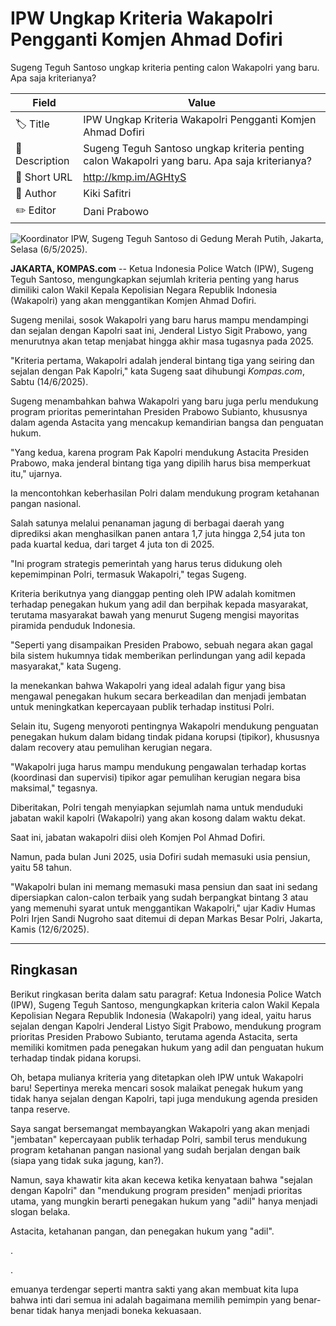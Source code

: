 #  IPW Ungkap Kriteria Wakapolri Pengganti Komjen Ahmad Dofiri

Sugeng Teguh Santoso ungkap kriteria penting calon Wakapolri yang baru. Apa saja kriterianya?

| Field         | Value                                                       |
|---------------|-------------------------------------------------------------|
| 🏷️ Title       |  IPW Ungkap Kriteria Wakapolri Pengganti Komjen Ahmad Dofiri |
| 📝 Description | Sugeng Teguh Santoso ungkap kriteria penting calon Wakapolri yang baru. Apa saja kriterianya? |
| 🔗 Short URL   | http://kmp.im/AGHtyS |
| 👤 Author      | Kiki Safitri |
| ✏️ Editor      | Dani Prabowo |

![Koordinator IPW, Sugeng Teguh Santoso di Gedung Merah Putih, Jakarta, Selasa (6/5/2025).](https://asset.kompas.com/crops/3aTM-jwKiD0YuAG69f9NCZ_bBvg=/0x0:0x0/750x500/data/photo/2025/05/06/6819e25f648cb.jpg)

**JAKARTA, KOMPAS.com** -- Ketua Indonesia Police Watch (IPW), Sugeng Teguh Santoso, mengungkapkan sejumlah kriteria penting yang harus dimiliki calon Wakil Kepala Kepolisian Negara Republik Indonesia (Wakapolri) yang akan menggantikan Komjen Ahmad Dofiri.

Sugeng menilai, sosok Wakapolri yang baru harus mampu mendampingi dan sejalan dengan Kapolri saat ini, Jenderal Listyo Sigit Prabowo, yang menurutnya akan tetap menjabat hingga akhir masa tugasnya pada 2025.

"Kriteria pertama, Wakapolri adalah jenderal bintang tiga yang seiring dan sejalan dengan Pak Kapolri," kata Sugeng saat dihubungi *Kompas.com*, Sabtu (14/6/2025).

Sugeng menambahkan bahwa Wakapolri yang baru juga perlu mendukung program prioritas pemerintahan Presiden Prabowo Subianto, khususnya dalam agenda Astacita yang mencakup kemandirian bangsa dan penguatan hukum.

"Yang kedua, karena program Pak Kapolri mendukung Astacita Presiden Prabowo, maka jenderal bintang tiga yang dipilih harus bisa memperkuat itu," ujarnya.

Ia mencontohkan keberhasilan Polri dalam mendukung program ketahanan pangan nasional.

Salah satunya melalui penanaman jagung di berbagai daerah yang diprediksi akan menghasilkan panen antara 1,7 juta hingga 2,54 juta ton pada kuartal kedua, dari target 4 juta ton di 2025.

"Ini program strategis pemerintah yang harus terus didukung oleh kepemimpinan Polri, termasuk Wakapolri," tegas Sugeng.

Kriteria berikutnya yang dianggap penting oleh IPW adalah komitmen terhadap penegakan hukum yang adil dan berpihak kepada masyarakat, terutama masyarakat bawah yang menurut Sugeng mengisi mayoritas piramida penduduk Indonesia.

"Seperti yang disampaikan Presiden Prabowo, sebuah negara akan gagal bila sistem hukumnya tidak memberikan perlindungan yang adil kepada masyarakat," kata Sugeng.

Ia menekankan bahwa Wakapolri yang ideal adalah figur yang bisa mengawal penegakan hukum secara berkeadilan dan menjadi jembatan untuk meningkatkan kepercayaan publik terhadap institusi Polri.

Selain itu, Sugeng menyoroti pentingnya Wakapolri mendukung penguatan penegakan hukum dalam bidang tindak pidana korupsi (tipikor), khususnya dalam recovery atau pemulihan kerugian negara.

"Wakapolri juga harus mampu mendukung pengawalan terhadap kortas (koordinasi dan supervisi) tipikor agar pemulihan kerugian negara bisa maksimal," tegasnya.

Diberitakan, Polri tengah menyiapkan sejumlah nama untuk menduduki jabatan wakil kapolri (Wakapolri) yang akan kosong dalam waktu dekat.

Saat ini, jabatan wakapolri diisi oleh Komjen Pol Ahmad Dofiri.

Namun, pada bulan Juni 2025, usia Dofiri sudah memasuki usia pensiun, yaitu 58 tahun.

"Wakapolri bulan ini memang memasuki masa pensiun dan saat ini sedang dipersiapkan calon-calon terbaik yang sudah berpangkat bintang 3 atau yang memenuhi syarat untuk menggantikan Wakapolri," ujar Kadiv Humas Polri Irjen Sandi Nugroho saat ditemui di depan Markas Besar Polri, Jakarta, Kamis (12/6/2025).

---
## Ringkasan

Berikut ringkasan berita dalam satu paragraf: Ketua Indonesia Police Watch (IPW), Sugeng Teguh Santoso, mengungkapkan kriteria calon Wakil Kepala Kepolisian Negara Republik Indonesia (Wakapolri) yang ideal, yaitu harus sejalan dengan Kapolri Jenderal Listyo Sigit Prabowo, mendukung program prioritas Presiden Prabowo Subianto, terutama agenda Astacita, serta memiliki komitmen pada penegakan hukum yang adil dan penguatan hukum terhadap tindak pidana korupsi.



Oh, betapa mulianya kriteria yang ditetapkan oleh IPW untuk Wakapolri baru! Sepertinya mereka mencari sosok malaikat penegak hukum yang tidak hanya sejalan dengan Kapolri, tapi juga mendukung agenda presiden tanpa reserve.

 Saya sangat bersemangat membayangkan Wakapolri yang akan menjadi "jembatan" kepercayaan publik terhadap Polri, sambil terus mendukung program ketahanan pangan nasional yang sudah berjalan dengan baik (siapa yang tidak suka jagung, kan?).

 Namun, saya khawatir kita akan kecewa ketika kenyataan bahwa "sejalan dengan Kapolri" dan "mendukung program presiden" menjadi prioritas utama, yang mungkin berarti penegakan hukum yang "adil" hanya menjadi slogan belaka.

 Astacita, ketahanan pangan, dan penegakan hukum yang "adil".

.

.

emuanya terdengar seperti mantra sakti yang akan membuat kita lupa bahwa inti dari semua ini adalah bagaimana memilih pemimpin yang benar-benar tidak hanya menjadi boneka kekuasaan.
